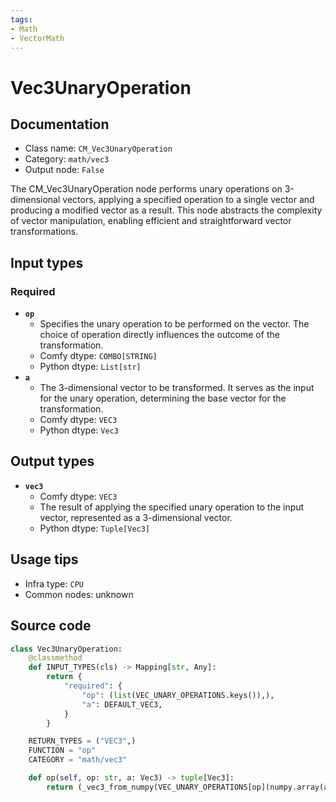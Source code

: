 ```yaml
---
tags:
- Math
- VectorMath
---
```


# Vec3UnaryOperation
## Documentation
- Class name: `CM_Vec3UnaryOperation`
- Category: `math/vec3`
- Output node: `False`

The CM_Vec3UnaryOperation node performs unary operations on 3-dimensional vectors, applying a specified operation to a single vector and producing a modified vector as a result. This node abstracts the complexity of vector manipulation, enabling efficient and straightforward vector transformations.
## Input types
### Required
- **`op`**
    - Specifies the unary operation to be performed on the vector. The choice of operation directly influences the outcome of the transformation.
    - Comfy dtype: `COMBO[STRING]`
    - Python dtype: `List[str]`
- **`a`**
    - The 3-dimensional vector to be transformed. It serves as the input for the unary operation, determining the base vector for the transformation.
    - Comfy dtype: `VEC3`
    - Python dtype: `Vec3`
## Output types
- **`vec3`**
    - Comfy dtype: `VEC3`
    - The result of applying the specified unary operation to the input vector, represented as a 3-dimensional vector.
    - Python dtype: `Tuple[Vec3]`
## Usage tips
- Infra type: `CPU`
- Common nodes: unknown


## Source code
```python
class Vec3UnaryOperation:
    @classmethod
    def INPUT_TYPES(cls) -> Mapping[str, Any]:
        return {
            "required": {
                "op": (list(VEC_UNARY_OPERATIONS.keys()),),
                "a": DEFAULT_VEC3,
            }
        }

    RETURN_TYPES = ("VEC3",)
    FUNCTION = "op"
    CATEGORY = "math/vec3"

    def op(self, op: str, a: Vec3) -> tuple[Vec3]:
        return (_vec3_from_numpy(VEC_UNARY_OPERATIONS[op](numpy.array(a))),)

```
